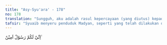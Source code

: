 ```yaml
---
title: "Asy-Syu'ara' - 178"
no: 178
translation: "Sungguh, aku adalah rasul kepercayaan (yang diutus) kepadamu,"
tafsir: "Syuaib menyeru penduduk Madyan, seperti yang telah dilakukan oleh para nabi sebelumnya. Ia menerangkan kepada mereka bahwa tugasnya tidaklah untuk mencari harta kekayaan, kekuasaan, atau keuntungan duniawi. Oleh karena itu, ia tidak akan mengambil upah dari mereka untuk seruannya itu. Upahnya akan diberikan Allah yang telah mengutusnya.\n\nDalam Surah Hud/11 diterangkan pula bahwa Syuaib mengajak kaumnya agar mereka hanya menyembah Allah. Allah berfirman:\n\nDan kepada (penduduk) Madyan (Kami utus) saudara mereka, Syuaib. Dia berkata, \"Wahai kaumku! Sembahlah Allah, tidak ada tuhan bagimu selain Dia. (Hud/11: 84)."
---
```


اِنِّيْ لَكُمْ رَسُوْلٌ اَمِيْنٌ ۙ 
